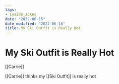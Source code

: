 ```yaml
---
tags:
- Inside_Jokes
date: "2022-06-15"
date modified: "2022-06-16"
title: My Ski Outfit is Really Hot
---
```


# My Ski Outfit is Really Hot
[[Carrie]]

[[Carrie]] thinks my [[Ski Outfit]] is really hot
